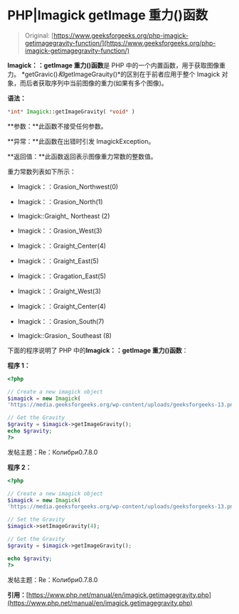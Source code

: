 # PHP|Imagick getImage 重力()函数

> Original: [https://www.geeksforgeeks.org/php-imagick-getimagegravity-function/](https://www.geeksforgeeks.org/php-imagick-getimagegravity-function/)

**Imagick：：getImage 重力()函数**是 PHP 中的一个内置函数，用于获取图像重力。 *getGravic()*和*getImageGrauity()*的区别在于前者应用于整个 Imagick 对象，而后者获取序列中当前图像的重力(如果有多个图像)。

**语法：**

```php
*int* Imagick::getImageGravity( *void* )
```

**参数：**此函数不接受任何参数。

**异常：**此函数在出错时引发 ImagickException。

**返回值：**此函数返回表示图像重力常数的整数值。

重力常数列表如下所示：

*   Imagick：：Grasion_Northwest(0)
*   Imagick：：Grasion_North(1)
*   Imagick::Graight_ Northeast (2)
*   Imagick：：Grasion_West(3)
*   Imagick：：Graight_Center(4)
*   Imagick：：Graight_East(5)
*   Imagick：：Gragation_East(5)
*   Imagick：：Graight_West(3)
*   Imagick：：Graight_Center(4)

*   Imagick：：Grasion_South(7)
*   Imagick::Grasion_ Southeast (8)

下面的程序说明了 PHP 中的**Imagick：：getImage 重力()函数**：

**程序 1：**

```php
<?php

// Create a new imagick object
$imagick = new Imagick(
'https://media.geeksforgeeks.org/wp-content/uploads/geeksforgeeks-13.png');

// Get the Gravity
$gravity = $imagick->getImageGravity();
echo $gravity;
?>
```

发帖主题：Re：Колибри0.7.8.0

**程序 2：**

```php
<?php

// Create a new imagick object
$imagick = new Imagick(
'https://media.geeksforgeeks.org/wp-content/uploads/geeksforgeeks-13.png');

// Set the Gravity
$imagick->setImageGravity(4);

// Get the Gravity
$gravity = $imagick->getImageGravity();

echo $gravity;
?>
```

发帖主题：Re：Колибри0.7.8.0

**引用：**[https://www.php.net/manual/en/imagick.getimagegravity.php](https://www.php.net/manual/en/imagick.getimagegravity.php)